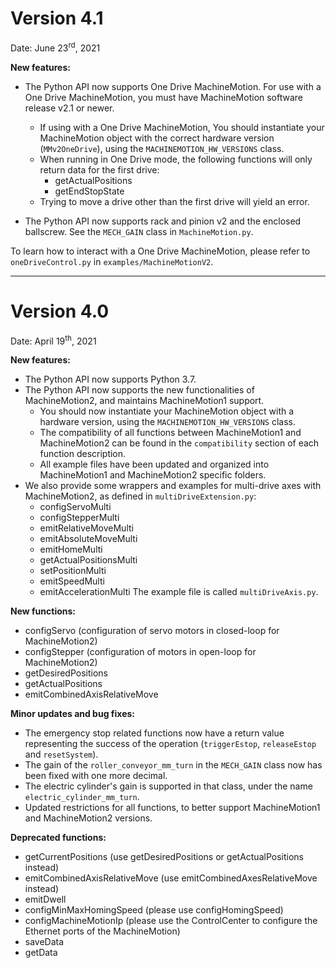 # Version 4.1
Date: June 23<sup>rd</sup>, 2021

**New features:**
- The Python API now supports One Drive MachineMotion. For use with a One Drive MachineMotion, you must have MachineMotion software release v2.1 or newer. 
  - If using with a One Drive MachineMotion, You should instantiate your MachineMotion object with the correct hardware version (`MMv2OneDrive`), using the `MACHINEMOTION_HW_VERSIONS` class.
  - When running in One Drive mode, the following functions will only return data for the first drive:
    - getActualPositions
    - getEndStopState
  - Trying to move a drive other than the first drive will yield an error.

- The Python API now supports rack and pinion v2 and the enclosed ballscrew. See the `MECH_GAIN` class in `MachineMotion.py`.

To learn how to interact with a One Drive MachineMotion, please refer to `oneDriveControl.py` in `examples/MachineMotionV2`.

--------------------------------------------------------------------------------------------------------------------------------------------------

# Version 4.0
Date: April 19<sup>th</sup>, 2021

**New features:**
- The Python API now supports Python 3.7. 
- The Python API now supports the new functionalities of MachineMotion2, and maintains MachineMotion1 support.
    - You should now instantiate your MachineMotion object with a hardware version, using the `MACHINEMOTION_HW_VERSIONS` class.
    - The compatibility of all functions between MachineMotion1 and MachineMotion2 can be found in the `compatibility` section of each function description.
    - All example files have been updated and organized into MachineMotion1 and MachineMotion2 specific folders.
- We also provide some wrappers and examples for multi-drive axes with MachineMotion2, as defined in `multiDriveExtension.py`:
    - configServoMulti
    - configStepperMulti
    - emitRelativeMoveMulti
    - emitAbsoluteMoveMulti
    - emitHomeMulti
    - getActualPositionsMulti
    - setPositionMulti
    - emitSpeedMulti
    - emitAccelerationMulti
The example file is called `multiDriveAxis.py`.

**New functions:**
- configServo (configuration of servo motors in closed-loop for MachineMotion2)
- configStepper (configuration of motors in open-loop for MachineMotion2)
- getDesiredPositions
- getActualPositions
- emitCombinedAxisRelativeMove

**Minor updates and bug fixes:**
- The emergency stop related functions now have a return value representing the success of the operation (`triggerEstop`, `releaseEstop` and `resetSystem`).
- The gain of the `roller_conveyor_mm_turn` in the `MECH_GAIN` class now has been fixed with one more decimal.
- The electric cylinder's gain is supported in that class, under the name `electric_cylinder_mm_turn`.
- Updated restrictions for all functions, to better support MachineMotion1 and MachineMotion2 versions.

**Deprecated functions:**
- getCurrentPositions (use getDesiredPositions or getActualPositions instead)
- emitCombinedAxisRelativeMove (use emitCombinedAxesRelativeMove instead)
- emitDwell
- configMinMaxHomingSpeed (please use configHomingSpeed)
- configMachineMotionIp (please use the ControlCenter to configure the Ethernet ports of the MachineMotion)
- saveData
- getData